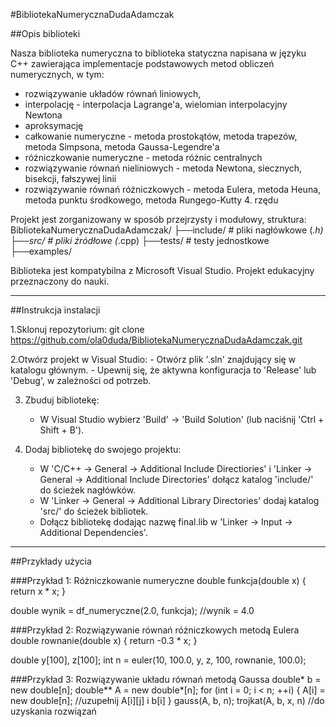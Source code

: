#BibliotekaNumerycznaDudaAdamczak

##Opis biblioteki

Nasza biblioteka numeryczna to biblioteka statyczna napisana w języku C++ zawierająca implementacje podstawowych metod obliczeń numerycznych, w tym:
- rozwiązywanie układów równań liniowych,
- interpolację - interpolacja Lagrange'a, wielomian interpolacyjny Newtona
- aproksymację
- całkowanie numeryczne - metoda prostokątów, metoda trapezów, metoda Simpsona, metoda Gaussa-Legendre'a
- różniczkowanie numeryczne - metoda różnic centralnych
- rozwiązywanie równań nieliniowych - metoda Newtona, siecznych, bisekcji, fałszywej linii
- rozwiązywanie równań różniczkowych - metoda Eulera, metoda Heuna, metoda punktu środkowego, metoda Rungego-Kutty 4. rzędu

Projekt jest zorganizowany w sposób przejrzysty i modułowy, struktura:
BibliotekaNumerycznaDudaAdamczak/
├──include/ # pliki nagłówkowe (*.h)
├──src/ # pliki źródłowe (*.cpp)
├──tests/ # testy jednostkowe
├──examples/

Biblioteka jest kompatybilna z Microsoft Visual Studio.
Projekt edukacyjny przeznaczony do nauki.

----------------------------------------------------------

##Instrukcja instalacji

1.Sklonuj repozytorium:
    git clone https://github.com/ola0duda/BibliotekaNumerycznaDudaAdamczak.git

2.Otwórz projekt w Visual Studio:
    - Otwórz plik '.sln' znajdujący się w katalogu głównym.
    - Upewnij się, że aktywna konfiguracja to 'Release' lub 'Debug', w zależności od potrzeb.

3. Zbuduj bibliotekę:
    - W Visual Studio wybierz 'Build' -> 'Build Solution' (lub naciśnij 'Ctrl + Shift + B').

4. Dodaj bibliotekę do swojego projektu:
    - W 'C/C++ -> General -> Additional Include Directiories' i 'Linker -> General -> Additional Include Directories' dołącz katalog 'include/' do ścieżek nagłówków.
    - W 'Linker -> General -> Additional Library Directories' dodaj katalog 'src/' do ścieżek bibliotek.
    - Dołącz bibliotekę dodając nazwę final.lib w 'Linker -> Input -> Additional Dependencies'.

----------------------------------------------------------

##Przykłady użycia

###Przykład 1: Różniczkowanie numeryczne
double funkcja(double x) {
    return x * x;
}

double wynik = df_numeryczne(2.0, funkcja);
//wynik = 4.0

###Przykład 2: Rozwiązywanie równań różniczkowych metodą Eulera
double rownanie(double x) {
    return -0.3 * x;
}

double y[100], z[100];
int n = euler(10, 100.0, y, z, 100, rownanie, 100.0);

###Przykład 3: Rozwiązywanie układu równań metodą Gaussa
double* b = new double[n];
double** A = new double*[n];
for (int i = 0; i < n; ++i) {
    A[i] = new double[n];
    //uzupełnij A[i][j] i b[i]
}
gauss(A, b, n);
trojkat(A, b, x, n) //do uzyskania rozwiązań
